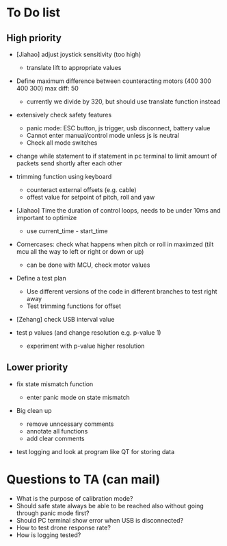 # To Do list

## High priority

- [Jiahao] adjust joystick sensitivity (too high)
	- translate lift to appropriate values

- Define maximum difference between counteracting motors (400 300 400 300) max diff: 50
	- currently we divide by 320, but should use translate function instead

- extensively check safety features
	- panic mode: ESC button, js trigger, usb disconnect, battery value
	- Cannot enter manual/control mode unless js is neutral
	- Check all mode switches

- change while statement to if statement in pc terminal to limit amount of packets send shortly after each other

- trimming function using keyboard
	- counteract external offsets (e.g. cable)
	- offest value for setpoint of pitch, roll and yaw

- [Jiahao] Time the duration of control loops, needs to be under 10ms and important to optimize
	- use current_time - start_time

- Cornercases: check what happens when pitch or roll in maximzed (tilt mcu all the way to left or right or down or up)
	- can be done with MCU, check motor values

- Define a test plan
	- Use different versions of the code in different branches to test right away
	- Test trimming functions for offset

- [Zehang] check USB interval value

- test p values (and change resolution e.g. p-value 1)
	- experiment with p-value higher resolution

## Lower priority

- fix state mismatch function
	- enter panic mode on state mismatch

- Big clean up 
	- remove unncessary comments
	- annotate all functions
	- add clear comments

- test logging and look at program like QT for storing data

# Questions to TA (can mail)

- What is the purpose of calibration mode?
- Should safe state always be able to be reached also without going through panic mode first?
- Should PC terminal show error when USB is disconnected?
- How to test drone response rate?
- How is logging tested?
